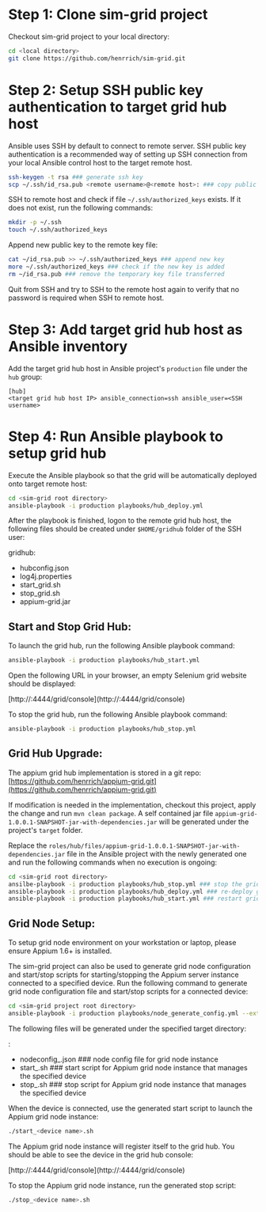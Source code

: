 # Step 1: Clone sim-grid project

Checkout sim-grid project to your local directory:

```bash
cd <local directory>
git clone https://github.com/henrrich/sim-grid.git
```

# Step 2: Setup SSH public key authentication to target grid hub host

Ansible uses SSH by default to connect to remote server. SSH public key authentication is a recommended way of setting up SSH connection from your local Ansible control host to the target remote host.

```bash
ssh-keygen -t rsa ### generate ssh key
scp ~/.ssh/id_rsa.pub <remote username>@<remote host>: ### copy public key to remote host
```

SSH to remote host and check if file `~/.ssh/authorized_keys` exists. If it does not exist, run the following commands:

```bash
mkdir -p ~/.ssh 
touch ~/.ssh/authorized_keys
```

Append new public key to the remote key file:

```bash
cat ~/id_rsa.pub >> ~/.ssh/authorized_keys ### append new key
more ~/.ssh/authorized_keys ### check if the new key is added
rm ~/id_rsa.pub ### remove the temporary key file transferred
```

Quit from SSH and try to SSH to the remote host again to verify that no password is required when SSH to remote host.

# Step 3: Add target grid hub host as Ansible inventory

Add the target grid hub host in Ansible project's `production` file under the `hub` group:

```
[hub]
<target grid hub host IP> ansible_connection=ssh ansible_user=<SSH username>
```

# Step 4: Run Ansible playbook to setup grid hub

Execute the Ansible playbook so that the grid will be automatically deployed onto target remote host:

```bash
cd <sim-grid root directory>
ansible-playbook -i production playbooks/hub_deploy.yml
```

After the playbook is finished, logon to the remote grid hub host, the following files should be created under `$HOME/gridhub` folder of the SSH user:

gridhub:

* hubconfig.json
* log4j.properties
* start_grid.sh
* stop_grid.sh
* appium-grid.jar

## Start and Stop Grid Hub:

To launch the grid hub, run the following Ansible playbook command:

```bash
ansible-playbook -i production playbooks/hub_start.yml
```

Open the following URL in your browser, an empty Selenium grid website should be displayed:

[http://<target grid hub host IP>:4444/grid/console](http://<target grid hub host IP>:4444/grid/console)

 
To stop the grid hub, run the following Ansible playbook command:

```bash
ansible-playbook -i production playbooks/hub_stop.yml
```

## Grid Hub Upgrade:

The appium grid hub implementation is stored in a git repo: [https://github.com/henrrich/appium-grid.git](https://github.com/henrrich/appium-grid.git)

If modification is needed in the implementation, checkout this project, apply the change and run `mvn clean package`. A self contained jar file `appium-grid-1.0.0.1-SNAPSHOT-jar-with-dependencies.jar` will be generated under the project's `target` folder.

Replace the `roles/hub/files/appium-grid-1.0.0.1-SNAPSHOT-jar-with-dependencies.jar` file in the Ansible project with the newly generated one and run the following commands when no execution is ongoing:

```bash
cd <sim-grid root directory>
ansilbe-playbook -i production playbooks/hub_stop.yml ### stop the grid hub
ansible-playbook -i production playbooks/hub_deploy.yml ### re-deploy grid hub
ansible-playbook -i production playbooks/hub_start.yml ### restart grid hub
```

## Grid Node Setup:

To setup grid node environment on your workstation or laptop, please ensure Appium 1.6+ is installed.

The sim-grid project can also be used to generate grid node configuration and start/stop scripts for starting/stopping the Appium server instance connected to a specified device. Run the following command to generate grid node configuration file and start/stop scripts for a connected device:

```bash
cd <sim-grid project root directory>
ansible-playbook -i production playbooks/node_generate_config.yml --extra-vars "target_dir=<directory where config file and scripts will be generated> device_name=<device name e.g. 'iPhone 6 Plus'> platform_name=<iOS | Android> platform_version=<iOS or Android version e.g. 10.2> udid=<device udid> host=<IP address of grid node host, Note: localhost/127.0.0.1 should not be used here> port=<Appium port, different ports should be used if running multiple Appium instances> hub_host=<IP address of grid hub host> hub_port=<port of grid hub host>"
```

The following files will be generated under the specified target directory:

<target directory>:

* nodeconfig_<device name>.json ### node config file for grid node instance
* start_<device name>.sh ### start script for Appium grid node instance that manages the specified device
* stop_<device name>.sh ### stop script for Appium grid node instance that manages the specified device

When the device is connected, use the generated start script to launch the Appium grid node instance:

```bash
./start_<device name>.sh
```

The Appium grid node instance will register itself to the grid hub. You should be able to see the device in the grid hub console:

[http://<target grid hub host IP>:4444/grid/console](http://<target grid hub host IP>:4444/grid/console)

To stop the Appium grid node instance, run the generated stop script:

```bash
./stop_<device name>.sh
```